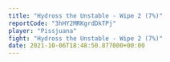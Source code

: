 ```yaml
---
title: "Hydross the Unstable - Wipe 2 (7%)"
reportCode: "3hHY2MRKgrdDkTPj"
player: "Pissjuana"
fight: "Hydross the Unstable - Wipe 2 (7%)"
date: 2021-10-06T18:48:50.877000+00:00
---
```

